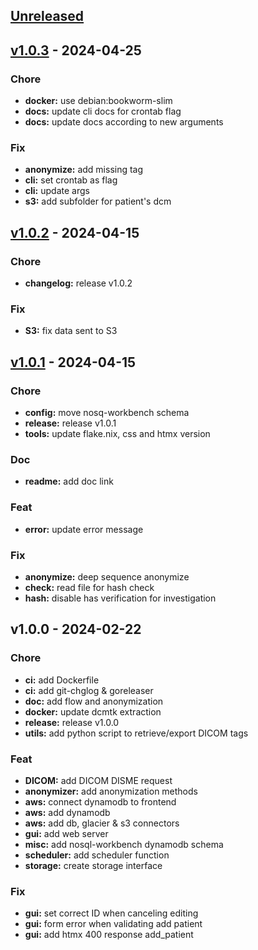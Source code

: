 <a name="unreleased"></a>
## [Unreleased]


<a name="v1.0.3"></a>
## [v1.0.3] - 2024-04-25
### Chore
- **docker:** use debian:bookworm-slim
- **docs:** update cli docs for crontab flag
- **docs:** update docs according to new arguments

### Fix
- **anonymize:** add missing tag
- **cli:** set crontab as flag
- **cli:** update args
- **s3:** add subfolder for patient's dcm


<a name="v1.0.2"></a>
## [v1.0.2] - 2024-04-15
### Chore
- **changelog:** release v1.0.2

### Fix
- **S3:** fix data sent to S3


<a name="v1.0.1"></a>
## [v1.0.1] - 2024-04-15
### Chore
- **config:** move nosq-workbench schema
- **release:** release v1.0.1
- **tools:** update flake.nix, css and htmx version

### Doc
- **readme:** add doc link

### Feat
- **error:** update error message

### Fix
- **anonymize:** deep sequence anonymize
- **check:** read file for hash check
- **hash:** disable has verification for investigation


<a name="v1.0.0"></a>
## v1.0.0 - 2024-02-22
### Chore
- **ci:** add Dockerfile
- **ci:** add git-chglog & goreleaser
- **doc:** add flow and anonymization
- **docker:** update dcmtk extraction
- **release:** release v1.0.0
- **utils:** add python script to retrieve/export DICOM tags

### Feat
- **DICOM:** add DICOM DISME request
- **anonymizer:** add anonymization methods
- **aws:** connect dynamodb to frontend
- **aws:** add dynamodb
- **aws:** add db, glacier & s3 connectors
- **gui:** add web server
- **misc:** add nosql-workbench dynamodb schema
- **scheduler:** add scheduler function
- **storage:** create storage interface

### Fix
- **gui:** set correct ID when canceling editing
- **gui:** form error when validating add patient
- **gui:** add htmx 400 response add_patient


[Unreleased]: https://github.com/wyll-io/dicomizer/compare/v1.0.3...HEAD
[v1.0.3]: https://github.com/wyll-io/dicomizer/compare/v1.0.2...v1.0.3
[v1.0.2]: https://github.com/wyll-io/dicomizer/compare/v1.0.1...v1.0.2
[v1.0.1]: https://github.com/wyll-io/dicomizer/compare/v1.0.0...v1.0.1
